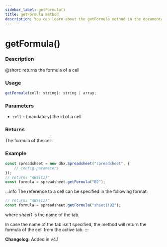 ```yaml
---
sidebar_label: getFormula()
title: getFormula method
description: You can learn about the getFormula method in the documentation of the DHTMLX JavaScript Spreadsheet library. Browse developer guides and API reference, try out code examples and live demos, and download a free 30-day evaluation version of DHTMLX Spreadsheet.
---
```


# getFormula()

### Description

@short: returns the formula of a cell

### Usage

~~~jsx 
getFormula(cell: string): string | array;
~~~

### Parameters

- `cell` - (mandatory) the id of a cell

### Returns

The formula of the cell.

### Example

~~~jsx {5}
const spreadsheet = new dhx.Spreadsheet("spreadsheet", {
    // config parameters
});
// returns "ABS(C2)"
const formula = spreadsheet.getFormula("B2");
~~~

:::info
The reference to a cell can be specified in the following format:

~~~js
// returns "ABS(C2)"
const formula = spreadsheet.getFormula("sheet1!B2"); 
~~~

where *sheet1* is the name of the tab.

In case the name of the tab isn't specified, the method will return the formula of the cell from the active tab.
:::

**Changelog:** Added in v4.1
